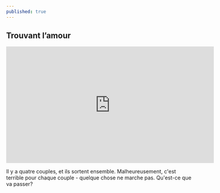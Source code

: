 ```yaml
---
published: true
---
```

## Trouvant l’amour

<iframe width="560" height="315" src="https://www.youtube.com/embed/w10RpdV3oW0" frameborder="0" allowfullscreen></iframe>

Il y a quatre couples, et ils sortent ensemble. Malheureusement, c'est terrible pour chaque couple - quelque chose ne marche pas. Qu'est-ce que va passer?

